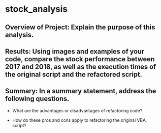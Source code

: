 # stock_analysis

## Overview of Project: Explain the purpose of this analysis.


## Results: Using images and examples of your code, compare the stock performance between 2017 and 2018, as well as the execution times of the original script and the refactored script.


## Summary: In a summary statement, address the following questions.

* What are the advantages or disadvantages of refactoring code?

* How do these pros and cons apply to refactoring the original VBA script?
